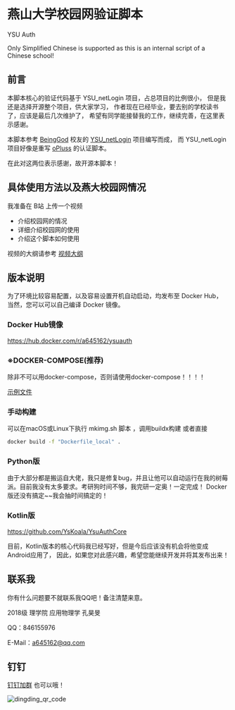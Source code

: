 # 燕山大学校园网验证脚本

YSU Auth

Only Simplified Chinese is supported
as this is an internal script of a Chinese school!

## 前言

本脚本核心的验证代码基于 YSU_netLogin 项目，占总项目的比例很小，
但是我还是选择开源整个项目，供大家学习，
作者现在已经毕业，要去别的学校读书了，应该是最后几次维护了，
希望有同学能接替我的工作，继续完善，在这里表示感谢。

本脚本参考
[BeingGod](https://github.com/BeingGod)
校友的
[YSU_netLogin](https://github.com/BeingGod/YSU_netLogin)
项目编写而成，
而 YSU_netLogin 项目好像是重写
[oPluss](https://github.com/OYCN)
的认证脚本。

在此对这两位表示感谢，故开源本脚本！

## 具体使用方法以及燕大校园网情况

我准备在 B站 上传一个视频

- 介绍校园网的情况
- 详细介绍校园网的使用
- 介绍这个脚本如何使用

视频的大纲请参考
[视频大纲](video/video.md)

## 版本说明

为了环境比较容易配置，以及容易设置开机自动启动，均发布至 Docker Hub，
当然，您可以可以自己编译 Docker 镜像。

### Docker Hub镜像
https://hub.docker.com/r/a645162/ysuauth

### ※DOCKER-COMPOSE(推荐)

除非不可以用docker-compose，否则请使用docker-compose！！！！

[示例文件](docker/docker-compose.yaml)

### 手动构建
可以在macOS或Linux下执行
mkimg.sh 脚本
，调用buildx构建
或者直接

```bash
docker build -f "Dockerfile_local" .
```

### Python版

由于大部分都是搬运自大佬，我只是修复bug，并且让他可以自动运行在我的树莓派。目前我没有太多要求。考研狗时间不够，我完研一定奥！一定完成！
Docker版还没有搞定~~我会抽时间搞定的！

### Kotlin版

https://github.com/YsKoala/YsuAuthCore

目前，Kotlin版本的核心代码我已经写好，但是今后应该没有机会将他变成Android应用了，
因此，如果您对此感兴趣，希望您能继续开发并将其发布出来！

## 联系我

你有什么问题要不就联系我QQ吧！备注清楚来意。

2018级 理学院 应用物理学 孔昊旻

QQ：846155976

E-Mail：a645162@qq.com

## 钉钉

[钉钉加群](https://h5.dingtalk.com/circle/healthCheckin.html?corpId=ding99dabd69bc14820726501c2c33ba7dcb)
也可以哦！

![dingding_qr_code](img/WechatIMG725.jpg)